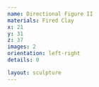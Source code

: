 ```yaml
---
name: Directional Figure II
materials: Fired Clay
x: 21
y: 31
z: 37
images: 2
orientation: left-right
details: 0

layout: sculpture
---
```

